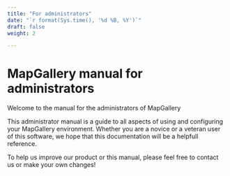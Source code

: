 ```yaml
---
title: "For administrators"
date: "`r format(Sys.time(), '%d %B, %Y')`"
draft: false
weight: 2

---
```


# MapGallery manual for administrators
Welcome to the manual for the administrators of MapGallery

This administrator manual is a guide to all aspects of using and configuring your MapGallery environment.
Whether you are a novice or a veteran user of this software, we hope that this documentation will be a helpfull reference.

To help us improve our product or this manual, please feel free to contact us or make your own changes!
